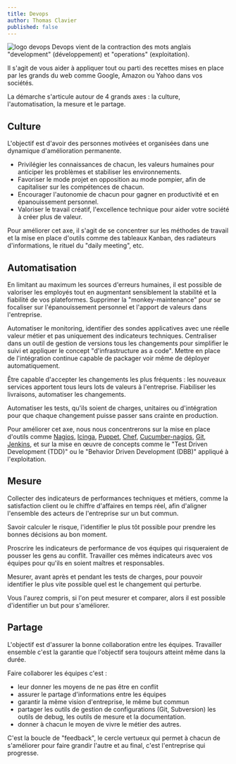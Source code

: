 ```yaml
---
title: Devops
author: Thomas Clavier
published: false
---
```

<img alt='logo devops' class='pull-left' src='/assets/images/devops.png'>
Devops vient de la contraction des mots anglais "development" (développement) et "operations" (exploitation).

Il s'agit de vous aider à appliquer tout ou parti des recettes mises en place par les grands du web comme Google, Amazon ou Yahoo dans vos sociétés.

La démarche s'articule autour de 4 grands axes : la culture, l'automatisation, la mesure et le partage.


## Culture

L'objectif est d'avoir des personnes motivées et organisées dans une dynamique d'amélioration permanente.

- Privilégier les connaissances de chacun, les valeurs humaines pour anticiper les problèmes et stabiliser les environnements.
- Favoriser le mode projet en opposition au mode pompier, afin de capitaliser sur les compétences de chacun.
- Encourager l'autonomie de chacun pour gagner en productivité et en épanouissement personnel.
- Valoriser le travail créatif, l'excellence technique pour aider votre société à créer plus de valeur.


Pour améliorer cet axe, il s'agit de se concentrer sur les méthodes de travail et la mise en place d'outils comme des tableaux Kanban, des radiateurs d'informations, le rituel du "daily meeting", etc.

## Automatisation

En limitant au maximum les sources d'erreurs humaines, il est possible de valoriser les employés tout en augmentant sensiblement la stabilité et la fiabilité de vos plateformes. Supprimer la "monkey-maintenance" pour se focaliser sur l'épanouissement personnel et l'apport de valeurs dans l'entreprise.

Automatiser le monitoring, identifier des sondes applicatives avec une réelle valeur métier et pas uniquement des indicateurs techniques. Centraliser dans un outil de gestion de versions tous les changements pour simplifier le suivi et appliquer le concept "d'infrastructure as a code". Mettre en place de l'intégration continue capable de packager voir même de déployer automatiquement.

Être capable d'accepter les changements les plus fréquents : les nouveaux services apportent tous leurs lots de valeurs à l'entreprise. Fiabiliser les livraisons, automatiser les changements.

Automatiser les tests, qu'ils soient de charges, unitaires ou d'intégration pour que chaque changement puisse passer sans crainte en production.

Pour améliorer cet axe, nous nous concentrerons sur la mise en place d'outils comme
[Nagios](http://www.nagios.org),
[Icinga](http://www.icinga.org),
[Puppet](http://puppetlabs.com),
[Chef](http://www.opscode.com/chef/),
[Cucumber-nagios](http://auxesis.github.com/cucumber-nagios/),
[Git](http://git-scm.com),
[Jenkins](http://jenkins-ci.org/),
et sur la mise en œuvre de concepts comme le "Test Driven Development (TDD)" ou le "Behavior Driven Development (DBB)" appliqué à l'exploitation.


## Mesure

Collecter des indicateurs de performances techniques et métiers, comme la satisfaction client ou le chiffre d'affaires en temps réel, afin d'aligner l'ensemble des acteurs de l'entreprise sur un but commun.

Savoir calculer le risque, l'identifier le plus tôt possible pour prendre les bonnes décisions au bon moment.

Proscrire les indicateurs de performance de vos équipes qui risqueraient de pousser les gens au conflit. Travailler ces mêmes indicateurs avec vos équipes pour qu'ils en soient maîtres et responsables.

Mesurer, avant après et pendant les tests de charges, pour pouvoir identifier le plus vite possible quel est le changement qui perturbe.

Vous l'aurez compris, si l'on peut mesurer et comparer, alors il est possible d'identifier un but pour s'améliorer.


## Partage

L'objectif est d'assurer la bonne collaboration entre les équipes. Travailler ensemble c'est la garantie que l'objectif sera toujours atteint même dans la durée.

Faire collaborer les équipes c'est :

- leur donner les moyens de ne pas être en conflit
- assurer le partage d'informations entre les équipes
- garantir la même vision d'entreprise, le même but commun
- partager les outils de gestion de configurations (Git, Subversion) les outils de debug, les outils de mesure et la documentation.
- donner à chacun le moyen de vivre le métier des autres.

C'est la boucle de "feedback", le cercle vertueux qui permet à chacun de s'améliorer pour faire grandir l'autre et au final, c'est l'entreprise qui progresse.
